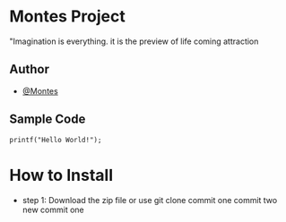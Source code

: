 # Montes Project
"Imagination is everything. it is the preview of life coming attraction
## Author
* [@Montes](https://github.com/WHOSEA23)
## Sample Code
`printf("Hello World!");`
# How to Install
- step 1: Download the zip file or use git clone
commit one
commit two
new commit one